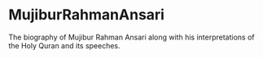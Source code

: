 # MujiburRahmanAnsari
The biography of Mujibur Rahman Ansari along with his interpretations of the Holy Quran and its speeches.
